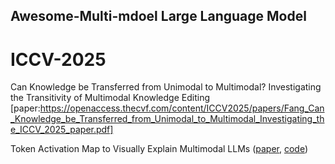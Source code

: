 ## Awesome-Multi-mdoel Large Language Model
# ICCV-2025


Can Knowledge be Transferred from Unimodal to Multimodal? Investigating the Transitivity of Multimodal Knowledge Editing [paper:https://openaccess.thecvf.com/content/ICCV2025/papers/Fang_Can_Knowledge_be_Transferred_from_Unimodal_to_Multimodal_Investigating_the_ICCV_2025_paper.pdf]

Token Activation Map to Visually Explain Multimodal LLMs ([paper](https://arxiv.org/abs/2506.23270), [code](https://github.com/xmed-lab/TAM))
